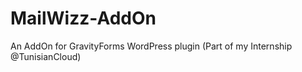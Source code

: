 # MailWizz-AddOn
An AddOn for GravityForms WordPress plugin 
(Part of my Internship @TunisianCloud)
